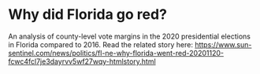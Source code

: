 # Why did Florida go red?

An analysis of county-level vote margins in the 2020 presidential elections in Florida compared to 2016. Read the related story here: https://www.sun-sentinel.com/news/politics/fl-ne-why-florida-went-red-20201120-fcwc4fcl7je3dayrvv5wf27wqy-htmlstory.html